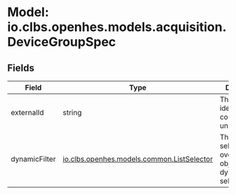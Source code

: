 # Model: io.clbs.openhes.models.acquisition.DeviceGroupSpec

## Fields

| Field | Type | Description |
| --- | --- | --- |
| externalId | string | The external identifier of the communication unit. |
| dynamicFilter | [io.clbs.openhes.models.common.ListSelector](model-io-clbs-openhes-models-common-listselector.md) | The list selector used over Device object to dynamically select devices. |

